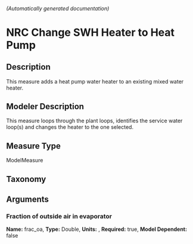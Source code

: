 

###### (Automatically generated documentation)

# NRC Change SWH Heater to Heat Pump

## Description
This measure adds a heat pump water heater to an existing mixed water heater.

## Modeler Description
This measure loops through the plant loops, identifies the service water loop(s) and changes the heater to the one selected.

## Measure Type
ModelMeasure

## Taxonomy


## Arguments


### Fraction of outside air in evaporator

**Name:** frac_oa,
**Type:** Double,
**Units:** ,
**Required:** true,
**Model Dependent:** false




